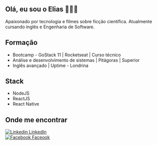 ## Olá, eu sou o Elias 👨‍💻👏

<p>
  Apaixonado por tecnologia e filmes sobre ficção científica.
  Atualmente cursando inglês e Engenharia de Software.
</p>

## Formação
<ul>
  <li>Bootcamp - GoStack 11 | Rocketseat | Curso técnico</li>
  <li>Análise e desenvolvimento de sistemas | Pitágoras | Superior</li>
  <li>Inglês avançado | Uptime - Londrina</li>
</ul>

## Stack
<ul>
  <li>NodeJS</li>
  <li>ReactJS</li>
  <li>React Native</li>
</ul>

## Onde me encontrar
 [![Linkedin](https://i.stack.imgur.com/gVE0j.png) LinkedIn](https://www.linkedin.com/in/elias-wacheski/)
 <br />
 [![Facebook](https://upload.wikimedia.org/wikipedia/commons/thumb/5/51/Facebook_f_logo_%282019%29.svg/15px-Facebook_f_logo_%282019%29.svg.png) Faceook](https://www.facebook.com/elias.wacheski1)
